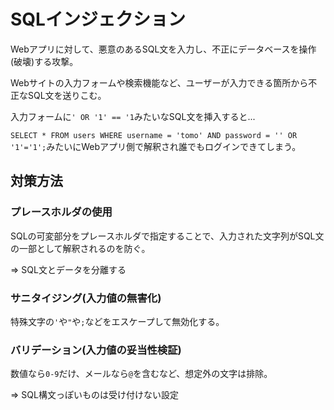 # SQLインジェクション

Webアプリに対して、悪意のあるSQL文を入力し、不正にデータベースを操作(破壊)する攻撃。

Webサイトの入力フォームや検索機能など、ユーザーが入力できる箇所から不正なSQL文を送りこむ。

入力フォームに`' OR '1' == '1`みたいなSQL文を挿入すると...

`SELECT * FROM users WHERE username = 'tomo' AND password = '' OR '1'='1';`みたいにWebアプリ側で解釈され誰でもログインできてしまう。

## 対策方法

### プレースホルダの使用

SQLの可変部分をプレースホルダで指定することで、入力された文字列がSQL文の一部として解釈されるのを防ぐ。

=> SQL文とデータを分離する

### サニタイジング(入力値の無害化)

特殊文字の`'`や`"`や`;`などをエスケープして無効化する。

### バリデーション(入力値の妥当性検証)

数値なら`0-9`だけ、メールなら`@`を含むなど、想定外の文字は排除。

=> SQL構文っぽいものは受け付けない設定

